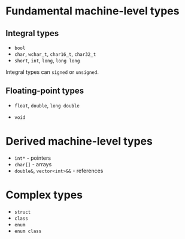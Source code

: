 # Fundamental machine-level types
## Integral types
- `bool`
- `char`, `wchar_t`, `char16_t`, `char32_t`
- `short`, `int`, `long`, `long long`

Integral types can `signed` or `unsigned`.

## Floating-point types
- `float`, `double`, `long double`

- `void`

# Derived machine-level types
- `int*` - pointers
- `char[]` - arrays
- `double&`, `vector<int>&&` - references

# Complex types
- `struct`
- `class`
- `enum`
- `enum class`
